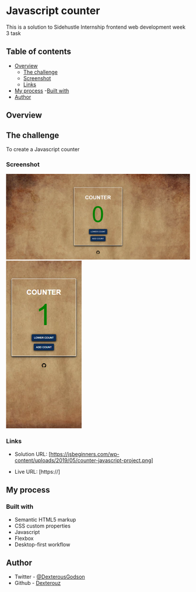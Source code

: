 # Javascript counter

This is a solution to Sidehustle Internship frontend web development week 3 task

## Table of contents

- [Overview](#overview)
  - [The challenge](#the-challenge)
  - [Screenshot](#screenshot)
  - [Links](#links)
- [My process](#my-process)
  -[Built with](#built-with)
- [Author](#author)

## Overview

## The challenge

To create a Javascript counter

### Screenshot

![Screenshot result for desktop view](images/Js-counter-desktop-view.png)
![Screenshot result for mobile view](images/Js-counter-mobile-view.png)

### Links
- Solution URL: [https://jsbeginners.com/wp-content/uploads/2019/05/counter-javascript-project.png]

- Live URL: [https://]

## My process

### Built with

- Semantic HTML5 markup
- CSS custom properties
- Javascript
- Flexbox
- Desktop-first workflow

## Author

- Twitter - [@DexterousGodson](https://twitter.com/@DexterousGodson)
- Github - [Dexterouz](https://github.com/Dexterouz)
